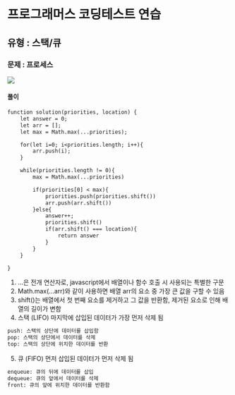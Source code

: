 # 프로그래머스 코딩테스트 연습

## 유형 : 스택/큐

### 문제 : 프로세스

![](https://velog.velcdn.com/images/kkb4363/post/e490b36e-2d9f-49f0-8503-c3b31e343d32/image.PNG)

#### 풀이

```1
function solution(priorities, location) {
    let answer = 0;
    let arr = [];
    let max = Math.max(...priorities);

    for(let i=0; i<priorities.length; i++){
        arr.push(i);
    }

    while(priorities.length != 0){
        max = Math.max(...priorities)

        if(priorities[0] < max){
            priorities.push(priorities.shift())
            arr.push(arr.shift())
        }else{
            answer++;
            priorities.shift()
            if(arr.shift() === location){
                return answer
            }
        }
    }

}
```

1. ...은 전개 연산자로, javascript에서 배열이나 함수 호출 시 사용되는 특별한 구문
2. Math.max(...arr)와 같이 사용하면 배열 arr의 요소 중 가장 큰 값을 구할 수 있음
3. shift()는 배열에서 첫 번째 요소를 제거하고 그 값을 반환함, 제거된 요소로 인해 배열의 길이가 변함
4. 스택 (LIFO) 마지막에 삽입된 데이터가 가장 먼저 삭제 됨

```1
push: 스택의 상단에 데이터를 삽입함
pop: 스택의 상단에서 데이터를 삭제
top: 스택의 상단에 위치한 데이터를 반환
```

5. 큐 (FIFO) 먼저 삽입된 데이터가 먼저 삭제 됨

```1
enqueue: 큐의 뒤에 데이터를 삽입
dequeue: 큐의 앞에서 데이터를 삭제
front: 큐의 앞에 위치한 데이터를 반환함
```
